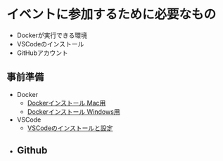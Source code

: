 # イベントに参加するために必要なもの

- Dockerが実行できる環境
- VSCodeのインストール
- GitHubアカウント

## 事前準備

- Docker
  - [Dockerインストール Mac用]()
  - [Dockerインストール Windows用]()
- VSCode
  - [VSCodeのインストールと設定](vscode.md)
- Github
  - 


